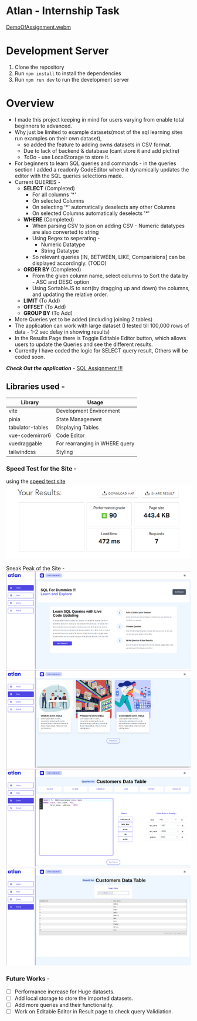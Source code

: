 # Atlan - Internship Task

[DemoOfAssignment.webm](https://user-images.githubusercontent.com/61665451/197123621-81abc93b-6250-453e-8223-c97202d5718c.webm)


# Development Server

1. Clone the repository
2. Run `npm install` to install the dependencies
3. Run `npm run dev` to run the development server

# Overview

- I made this project keeping in mind for users varying from enable total beginners to advanced.
- Why just be limited to example datasets(most of the sql learning sites run examples on their own dataset),
  - so added the feature to adding owns datasets in CSV format.
  - Due to lack of backend & database (cant store it and add pictire)
  - _ToDo_ - use LocalStorage to store it.
- For beginners to learn SQL queries and commands - in the queries section I added a readonly CodeEditor where it dynamically updates the editor with the SQL queries selections made.
- Current QUERIES -
  - **SELECT** (Completed)
    - For all columns '\*'
    - On selected Columns
    - On selecting '\*' automatically deselects any other Columns
    - On selected Columns automatically deselects '\*'
  - **WHERE** (Completed)
    - When parsing CSV to json on adding CSV - Numeric datatypes are also converted to string
    - Using Regex to seperating -
      - Numeric Datatype
      - String Datatype
    - So relevant queries [IN, BETWEEN, LIKE, Comparisions] can be displayed accordingly. (TODO)
  - **ORDER BY** (Completed)
    - From the given column name, select columns to Sort the data by - ASC and DESC option
    - Using SortableJS to sort(by dragging up and down) the columns, and updating the relative order.
  - **LIMIT** (To Add)
  - **OFFSET** (To Add)
  - **GROUP BY** (To Add)
- More Queries yet to be added (including joining 2 tables)
- The application can work with large dataset (I tested till 100,000 rows of data - 1-2 sec delay in showing results)
- In the Results Page there is Toggle Editable Editor button, which allows users to update the Queries and see the different results.
- Currently I have coded the logic for SELECT query result, Others will be coded soon.

_**Check Out the application**_ - [SQL Assignment !!!](https://classy-alpaca-842cae.netlify.app/)

## Libraries used -

| Library | Usage |
| ----------- | ----------- |
| vite | Development Environment |
| pinia | State Management |
| tabulator-tables | Displaying Tables |
| vue-codemirror6 | Code Editor |
| vuedraggable | For rearranging in WHERE query |
| tailwindcss | Styling |

### Speed Test for the Site -
using the [speed test site](https://tools.pingdom.com/)
![Speed Test](/src/assets/ReadmePics/speed_test.png)

Sneak Peak of the Site -
![Home-Page](/src/assets/ReadmePics/homePage.png)
![Data-Page](/src/assets/ReadmePics/dataPage.png)
![Query-Page](/src/assets/ReadmePics/queryPage.png)
![Result-Page](/src/assets/ReadmePics/resultPage.png)

### Future Works -

- [ ] Performance increase for Huge datasets.
- [ ] Add local storage to store the imported datasets.
- [ ] Add more queries and their functionality.
- [ ] Work on Editable Editor in Result page to check query Validiation.

